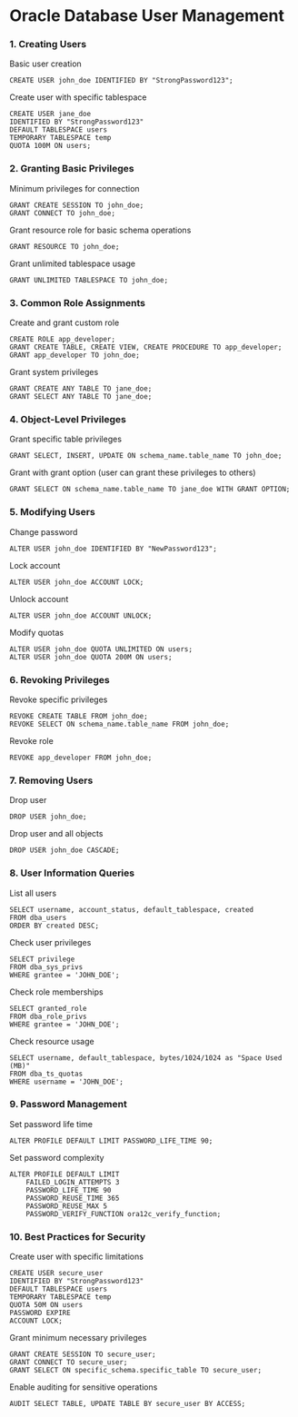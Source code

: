 # Oracle Database User Management

### 1. Creating Users

Basic user creation

```
CREATE USER john_doe IDENTIFIED BY "StrongPassword123";
```

Create user with specific tablespace

```
CREATE USER jane_doe 
IDENTIFIED BY "StrongPassword123"
DEFAULT TABLESPACE users
TEMPORARY TABLESPACE temp
QUOTA 100M ON users;
```

### 2. Granting Basic Privileges

Minimum privileges for connection

```
GRANT CREATE SESSION TO john_doe;
GRANT CONNECT TO john_doe;
```

Grant resource role for basic schema operations

```
GRANT RESOURCE TO john_doe;
```

Grant unlimited tablespace usage

```
GRANT UNLIMITED TABLESPACE TO john_doe;
```

### 3. Common Role Assignments

Create and grant custom role

```
CREATE ROLE app_developer;
GRANT CREATE TABLE, CREATE VIEW, CREATE PROCEDURE TO app_developer;
GRANT app_developer TO john_doe;
```

Grant system privileges

```
GRANT CREATE ANY TABLE TO jane_doe;
GRANT SELECT ANY TABLE TO jane_doe;
```

### 4. Object-Level Privileges

Grant specific table privileges

```
GRANT SELECT, INSERT, UPDATE ON schema_name.table_name TO john_doe;
```

Grant with grant option (user can grant these privileges to others)

```
GRANT SELECT ON schema_name.table_name TO jane_doe WITH GRANT OPTION;
```

### 5. Modifying Users

Change password

```
ALTER USER john_doe IDENTIFIED BY "NewPassword123";
```

Lock account

```
ALTER USER john_doe ACCOUNT LOCK;
```

Unlock account

```
ALTER USER john_doe ACCOUNT UNLOCK;
```

Modify quotas

```
ALTER USER john_doe QUOTA UNLIMITED ON users;
ALTER USER john_doe QUOTA 200M ON users;
```

### 6. Revoking Privileges

Revoke specific privileges

```
REVOKE CREATE TABLE FROM john_doe;
REVOKE SELECT ON schema_name.table_name FROM john_doe;
```

Revoke role

```
REVOKE app_developer FROM john_doe;
```

### 7. Removing Users

Drop user

```
DROP USER john_doe;
```

Drop user and all objects

```
DROP USER john_doe CASCADE;
```

### 8. User Information Queries

List all users

```
SELECT username, account_status, default_tablespace, created
FROM dba_users
ORDER BY created DESC;
```

Check user privileges

```
SELECT privilege 
FROM dba_sys_privs 
WHERE grantee = 'JOHN_DOE';
```

Check role memberships

```
SELECT granted_role
FROM dba_role_privs
WHERE grantee = 'JOHN_DOE';
```

Check resource usage

```
SELECT username, default_tablespace, bytes/1024/1024 as "Space Used (MB)"
FROM dba_ts_quotas
WHERE username = 'JOHN_DOE';
```

### 9. Password Management

Set password life time

```
ALTER PROFILE DEFAULT LIMIT PASSWORD_LIFE_TIME 90;
```

Set password complexity

```
ALTER PROFILE DEFAULT LIMIT 
    FAILED_LOGIN_ATTEMPTS 3
    PASSWORD_LIFE_TIME 90
    PASSWORD_REUSE_TIME 365
    PASSWORD_REUSE_MAX 5
    PASSWORD_VERIFY_FUNCTION ora12c_verify_function;
```

### 10. Best Practices for Security

Create user with specific limitations

```
CREATE USER secure_user
IDENTIFIED BY "StrongPassword123"
DEFAULT TABLESPACE users
TEMPORARY TABLESPACE temp
QUOTA 50M ON users
PASSWORD EXPIRE
ACCOUNT LOCK;
```

Grant minimum necessary privileges

```
GRANT CREATE SESSION TO secure_user;
GRANT CONNECT TO secure_user;
GRANT SELECT ON specific_schema.specific_table TO secure_user;
```

Enable auditing for sensitive operations

```
AUDIT SELECT TABLE, UPDATE TABLE BY secure_user BY ACCESS;
```